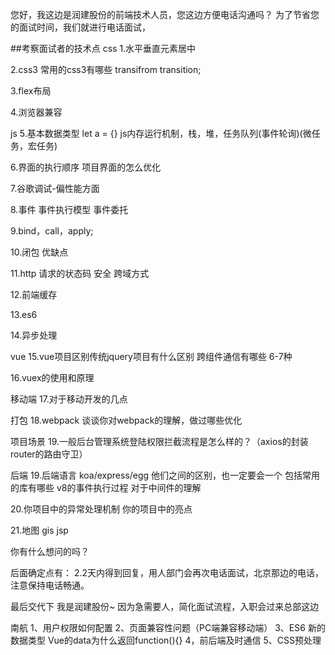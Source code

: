 
您好，我这边是润建股份的前端技术人员，您这边方便电话沟通吗？
为了节省您的面试时间，我们就进行电话面试，



##考察面试者的技术点
css
1.水平垂直元素居中

2.css3  常用的css3有哪些   transifrom  transition;

3.flex布局

4.浏览器兼容

js
5.基本数据类型  let a = {}  js内存运行机制，栈，堆，任务队列(事件轮询)(微任务，宏任务)

6.界面的执行顺序   项目界面的怎么优化

7.谷歌调试-偏性能方面

8.事件 事件执行模型  事件委托

9.bind，call，apply;

10.闭包  优缺点

11.http 请求的状态码 安全   跨域方式

12.前端缓存

13.es6

14.异步处理

vue
15.vue项目区别传统jquery项目有什么区别  跨组件通信有哪些 6-7种

16.vuex的使用和原理

移动端
17.对于移动开发的几点

打包
18.webpack 谈谈你对webpack的理解，做过哪些优化

项目场景
19.一般后台管理系统登陆权限拦截流程是怎么样的？（axios的封装  router的路由守卫）


后端
19.后端语言  koa/express/egg  他们之间的区别，也一定要会一个
包括常用的库有哪些
v8的事件执行过程
对于中间件的理解


20.你项目中的异常处理机制   你的项目中的亮点

21.地图 gis  jsp

你有什么想问的吗？




后面确定点有：
2.2天内得到回复，用人部门会再次电话面试，北京那边的电话，注意保持电话畅通。

最后交代下  我是润建股份~  因为急需要人，简化面试流程，入职会过来总部这边

南航
1、用户权限如何配置
2、页面兼容性问题（PC端兼容移动端）
3、ES6 新的数据类型
   Vue的data为什么返回function(){}
4，前后端及时通信
5、CSS预处理
















